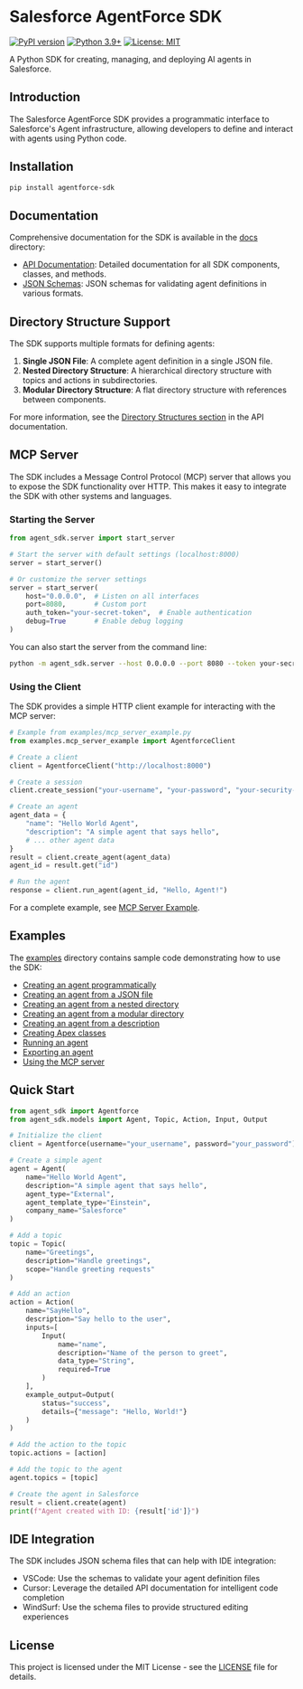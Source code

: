 # Salesforce AgentForce SDK

[![PyPI version](https://badge.fury.io/py/agentforce-sdk.svg)](https://badge.fury.io/py/agentforce-sdk)
[![Python 3.9+](https://img.shields.io/badge/python-3.9+-blue.svg)](https://www.python.org/downloads/)
[![License: MIT](https://img.shields.io/badge/License-MIT-yellow.svg)](https://opensource.org/licenses/MIT)

A Python SDK for creating, managing, and deploying AI agents in Salesforce.

## Introduction

The Salesforce AgentForce SDK provides a programmatic interface to Salesforce's Agent infrastructure, allowing developers to define and interact with agents using Python code.

## Installation

```bash
pip install agentforce-sdk
```

## Documentation

Comprehensive documentation for the SDK is available in the [docs](https://github.com/salesforce/agent-sdk/tree/main/docs) directory:

- [API Documentation](https://github.com/salesforce/agent-sdk/blob/main/docs/api_documentation.md): Detailed documentation for all SDK components, classes, and methods.
- [JSON Schemas](https://github.com/salesforce/agent-sdk/tree/main/docs/schemas): JSON schemas for validating agent definitions in various formats.

## Directory Structure Support

The SDK supports multiple formats for defining agents:

1. **Single JSON File**: A complete agent definition in a single JSON file.
2. **Nested Directory Structure**: A hierarchical directory structure with topics and actions in subdirectories.
3. **Modular Directory Structure**: A flat directory structure with references between components.

For more information, see the [Directory Structures section](https://github.com/salesforce/agent-sdk/blob/main/docs/api_documentation.md#directory-structures) in the API documentation.

## MCP Server

The SDK includes a Message Control Protocol (MCP) server that allows you to expose the SDK functionality over HTTP. This makes it easy to integrate the SDK with other systems and languages.

### Starting the Server

```python
from agent_sdk.server import start_server

# Start the server with default settings (localhost:8000)
server = start_server()

# Or customize the server settings
server = start_server(
    host="0.0.0.0",  # Listen on all interfaces
    port=8080,       # Custom port
    auth_token="your-secret-token",  # Enable authentication
    debug=True       # Enable debug logging
)
```

You can also start the server from the command line:

```bash
python -m agent_sdk.server --host 0.0.0.0 --port 8080 --token your-secret-token --debug
```

### Using the Client

The SDK provides a simple HTTP client example for interacting with the MCP server:

```python
# Example from examples/mcp_server_example.py
from examples.mcp_server_example import AgentforceClient

# Create a client
client = AgentforceClient("http://localhost:8000")

# Create a session
client.create_session("your-username", "your-password", "your-security-token")

# Create an agent
agent_data = {
    "name": "Hello World Agent",
    "description": "A simple agent that says hello",
    # ... other agent data
}
result = client.create_agent(agent_data)
agent_id = result.get("id")

# Run the agent
response = client.run_agent(agent_id, "Hello, Agent!")
```

For a complete example, see [MCP Server Example](https://github.com/salesforce/agent-sdk/blob/main/examples/mcp_server_example.py).

## Examples

The [examples](https://github.com/salesforce/agent-sdk/tree/main/examples) directory contains sample code demonstrating how to use the SDK:

- [Creating an agent programmatically](https://github.com/salesforce/agent-sdk/blob/main/examples/create_agent_programmatically.py)
- [Creating an agent from a JSON file](https://github.com/salesforce/agent-sdk/blob/main/examples/create_agent_from_json_file.py)
- [Creating an agent from a nested directory](https://github.com/salesforce/agent-sdk/blob/main/examples/create_agent_from_nested_directory.py)
- [Creating an agent from a modular directory](https://github.com/salesforce/agent-sdk/blob/main/examples/create_agent_from_modular_directory.py)
- [Creating an agent from a description](https://github.com/salesforce/agent-sdk/blob/main/examples/create_agent_from_description.py)
- [Creating Apex classes](https://github.com/salesforce/agent-sdk/blob/main/examples/create_apex_class_example.py)
- [Running an agent](https://github.com/salesforce/agent-sdk/blob/main/examples/run_agent.py)
- [Exporting an agent](https://github.com/salesforce/agent-sdk/blob/main/examples/export_salesforce_agent_example.py)
- [Using the MCP server](https://github.com/salesforce/agent-sdk/blob/main/examples/mcp_server_example.py)

## Quick Start

```python
from agent_sdk import Agentforce
from agent_sdk.models import Agent, Topic, Action, Input, Output

# Initialize the client
client = Agentforce(username="your_username", password="your_password")

# Create a simple agent
agent = Agent(
    name="Hello World Agent",
    description="A simple agent that says hello",
    agent_type="External",
    agent_template_type="Einstein",
    company_name="Salesforce"
)

# Add a topic
topic = Topic(
    name="Greetings",
    description="Handle greetings",
    scope="Handle greeting requests"
)

# Add an action
action = Action(
    name="SayHello",
    description="Say hello to the user",
    inputs=[
        Input(
            name="name",
            description="Name of the person to greet",
            data_type="String",
            required=True
        )
    ],
    example_output=Output(
        status="success",
        details={"message": "Hello, World!"}
    )
)

# Add the action to the topic
topic.actions = [action]

# Add the topic to the agent
agent.topics = [topic]

# Create the agent in Salesforce
result = client.create(agent)
print(f"Agent created with ID: {result['id']}")
```

## IDE Integration

The SDK includes JSON schema files that can help with IDE integration:

- VSCode: Use the schemas to validate your agent definition files
- Cursor: Leverage the detailed API documentation for intelligent code completion
- WindSurf: Use the schema files to provide structured editing experiences

## License

This project is licensed under the MIT License - see the [LICENSE](https://github.com/salesforce/agent-sdk/blob/main/LICENSE) file for details. 
